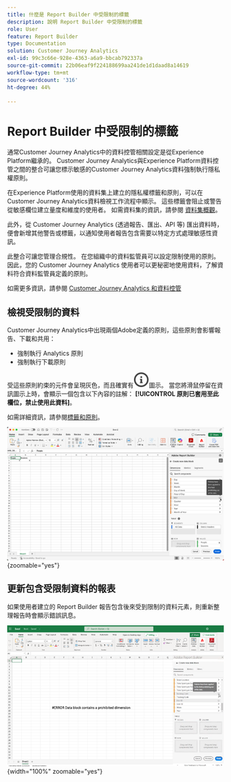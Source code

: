 ```yaml
---
title: 什麼是 Report Builder 中受限制的標籤
description: 說明 Report Builder 中受限制的標籤
role: User
feature: Report Builder
type: Documentation
solution: Customer Journey Analytics
exl-id: 99c3c66e-928e-4363-a6a9-bbcab792337a
source-git-commit: 22b06eaf9f224188699aa241de1d1daad8a14619
workflow-type: tm+mt
source-wordcount: '316'
ht-degree: 44%

---
```


# Report Builder 中受限制的標籤

通常Customer Journey Analytics中的資料控管相關設定是從Experience Platform繼承的。 Customer Journey Analytics與Experience Platform資料控管之間的整合可讓您標示敏感的Customer Journey Analytics資料強制執行隱私權原則。

在Experience Platform使用的資料集上建立的隱私權標籤和原則，可以在Customer Journey Analytics資料檢視工作流程中顯示。 這些標籤會阻止或警告從敏感欄位建立量度和維度的使用者。 如需資料集的資訊，請參閱 [資料集概觀](https://experienceleague.adobe.com/zh-hant/docs/experience-platform/catalog/datasets/overview)。

此外，從 Customer Journey Analytics (透過報告、匯出、API 等) 匯出資料時，便會新增其他警告或標籤，以通知使用者報告包含需要以特定方式處理敏感性資訊。

此整合可讓您管理合規性。 在您組織中的資料監管員可以設定限制使用的原則。因此，您的 Customer Journey Analytics 使用者可以更秘密地使用資料，了解資料符合資料監管員定義的原則。

如需更多資訊，請參閱 [Customer Journey Analytics 和資料控管](https://experienceleague.adobe.com/zh-hant/docs/analytics-platform/using/cja-privacy/privacy-overview)

## 檢視受限制的資料

Customer Journey Analytics中出現兩個Adobe定義的原則，這些原則會影響報告、下載和共用：

* 強制執行 Analytics 原則
* 強制執行下載原則

受這些原則約束的元件會呈現灰色，而且確實有![資訊大綱](/help/assets/icons/InfoOutline.svg)圖示。 當您將滑鼠停留在資訊圖示上時，會顯示一個包含以下內容的註解： **[!UICONTROL 原則已套用至此欄位，禁止使用此資料]**。

如需詳細資訊，請參閱[標籤和原則](https://experienceleague.adobe.com/zh-hant/docs/analytics-platform/using/cja-dataviews/data-governance)。


![指示禁止使用資料的原則備註。](assets/restricted-label.png){zoomable="yes"}


## 更新包含受限制資料的報表

如果使用者建立的 Report Builder 報告包含後來受到限制的資料元素，則重新整理報告時會顯示錯誤訊息。

![資料元素稍後受到限制後所顯示的錯誤訊息。](assets/error-restricted-data.png){width="100%" zoomable="yes"}
